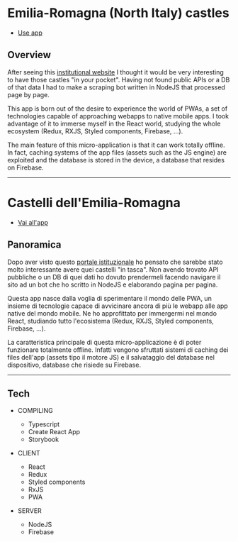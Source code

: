 # Emilia-Romagna (North Italy) castles #

- [Use app](https://castelli.vijon.it/)

## Overview ##

After seeing this [institutional website](http://geo.regione.emilia-romagna.it/schede/castelli/) I thought it would be very interesting to have those castles "in your pocket". Having not found public APIs or a DB of that data I had to make a scraping bot written in NodeJS that processed page by page.

This app is born out of the desire to experience the world of PWAs, a set of technologies capable of approaching webapps to native mobile apps.
I took advantage of it to immerse myself in the React world, studying the whole ecosystem (Redux, RXJS, Styled components, Firebase, ...).

The main feature of this micro-application is that it can work totally offline. In fact, caching systems of the app files (assets such as the JS engine) are exploited and the database is stored in the device, a database that resides on Firebase.

***

# Castelli dell'Emilia-Romagna #

- [Vai all'app](https://castelli.vijon.it/)

## Panoramica ##

Dopo aver visto questo [portale istituzionale](http://geo.regione.emilia-romagna.it/schede/castelli/) ho pensato che sarebbe stato molto interessante avere quei castelli "in tasca". Non avendo trovato API pubbliche o un DB di quei dati ho dovuto prendermeli facendo navigare il sito ad un bot che ho scritto in NodeJS e elaborando pagina per pagina.

Questa app nasce dalla voglia di sperimentare il mondo delle PWA, un insieme di tecnologie capace di avvicinare ancora di più le webapp alle app native del mondo mobile.
Ne ho approfittato per immergermi nel mondo React, studiando tutto l'ecosistema (Redux, RXJS, Styled components, Firebase, ...).

La caratteristica principale di questa micro-applicazione è di poter funzionare totalmente offline. Infatti vengono sfruttati sistemi di caching dei files dell'app (assets tipo il motore JS) e il salvataggio del database nel dispositivo, database che risiede su Firebase.

***
## Tech ##

* COMPILING
    * Typescript
    * Create React App
    * Storybook

* CLIENT 
    * React
    * Redux
    * Styled components
    * RxJS
    * PWA

* SERVER 
    * NodeJS 
    * Firebase
